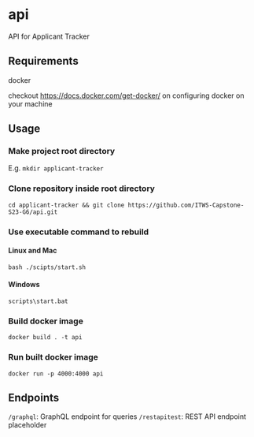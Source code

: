 # api
API for Applicant Tracker

## Requirements
docker

checkout https://docs.docker.com/get-docker/ on configuring docker on your machine

## Usage

### Make project root directory
E.g. `mkdir applicant-tracker`

### Clone repository inside root directory
`cd applicant-tracker && git clone https://github.com/ITWS-Capstone-S23-G6/api.git`

### Use executable command to rebuild
#### Linux and Mac
`bash ./scipts/start.sh`
#### Windows
`scripts\start.bat`

### Build docker image
`docker build . -t api`

### Run built docker image
`docker run -p 4000:4000 api`


## Endpoints
`/graphql`: GraphQL endpoint for queries
`/restapitest`: REST API endpoint placeholder

